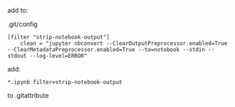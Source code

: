 add to:

.git/config


```
[filter "strip-notebook-output"]
	clean = "jupyter nbconvert --ClearOutputPreprocessor.enabled=True --ClearMetadataPreprocessor.enabled=True --to=notebook --stdin --stdout --log-level=ERROR"
```


add:

```
*.ipynb filter=strip-notebook-output
```

to .gitattribute